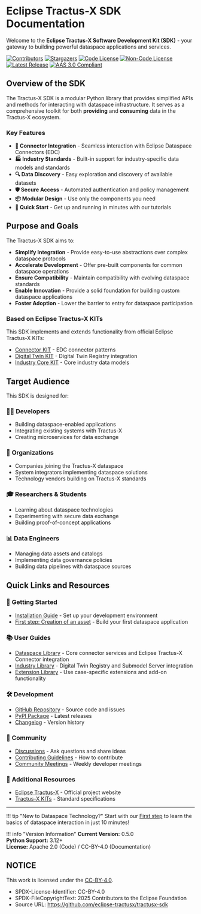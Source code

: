 <!--

Eclipse Tractus-X - Software Development KIT

Copyright (c) 2025 LKS Next
Copyright (c) 2025 Contributors to the Eclipse Foundation

See the NOTICE file(s) distributed with this work for additional
information regarding copyright ownership.

This work is made available under the terms of the
Creative Commons Attribution 4.0 International (CC-BY-4.0) license,
which is available at
https://creativecommons.org/licenses/by/4.0/legalcode.

SPDX-License-Identifier: CC-BY-4.0

-->
# Eclipse Tractus-X SDK Documentation

Welcome to the **Eclipse Tractus-X Software Development Kit (SDK)** - your gateway to building powerful dataspace applications and services.

[![Contributors][contributors-shield]][contributors-url]
[![Stargazers][stars-shield]][stars-url]
[![Code License][license-shield]][license-url-code]
[![Non-Code License][license-shield-non-code]][license-url-non-code]
[![Latest Release][release-shield]][release-url]
[![AAS 3.0 Compliant](https://img.shields.io/badge/AAS-3.0-blue?style=for-the-badge)][aas-spec-url]

<!-- Reference Links -->
[contributors-shield]: https://img.shields.io/github/contributors/eclipse-tractusx/tractusx-sdk.svg?style=for-the-badge
[contributors-url]: https://github.com/eclipse-tractusx/tractusx-sdk/graphs/contributors
[stars-shield]: https://img.shields.io/github/stars/eclipse-tractusx/tractusx-sdk.svg?style=for-the-badge
[stars-url]: https://github.com/eclipse-tractusx/tractusx-sdk/stargazers
[license-shield]: https://img.shields.io/github/license/eclipse-tractusx/tractusx-sdk.svg?style=for-the-badge
[license-url-code]: https://github.com/eclipse-tractusx/tractusx-sdk/blob/main/LICENSE
[license-shield-non-code]: https://img.shields.io/badge/NON--CODE%20LICENSE-CC--BY--4.0-8A2BE2?style=for-the-badge
[license-url-non-code]: https://github.com/eclipse-tractusx/tractusx-sdk/blob/main/LICENSE_non-code
[release-shield]: https://img.shields.io/github/v/release/eclipse-tractusx/tractusx-sdk.svg?style=for-the-badge
[release-url]: https://github.com/eclipse-tractusx/tractusx-sdk/releases
[aas-spec-url]: https://admin-shell.io/aas/API/3/0/

## Overview of the SDK

The Tractus-X SDK is a modular Python library that provides simplified APIs and methods for interacting with dataspace infrastructure. It serves as a comprehensive toolkit for both **providing** and **consuming** data in the Tractus-X ecosystem.

### Key Features

- **🔌 Connector Integration** - Seamless interaction with Eclipse Dataspace Connectors (EDC)
- **🏭 Industry Standards** - Built-in support for industry-specific data models and standards
- **🔍 Data Discovery** - Easy exploration and discovery of available datasets
- **🛡️ Secure Access** - Automated authentication and policy management
- **📦 Modular Design** - Use only the components you need
- **🚀 Quick Start** - Get up and running in minutes with our tutorials

## Purpose and Goals

The Tractus-X SDK aims to:

- **Simplify Integration** - Provide easy-to-use abstractions over complex dataspace protocols
- **Accelerate Development** - Offer pre-built components for common dataspace operations  
- **Ensure Compatibility** - Maintain compatibility with evolving dataspace standards
- **Enable Innovation** - Provide a solid foundation for building custom dataspace applications
- **Foster Adoption** - Lower the barrier to entry for dataspace participation

### Based on Eclipse Tractus-X KITs

This SDK implements and extends functionality from official Eclipse Tractus-X KITs:

- [Connector KIT](https://eclipse-tractusx.github.io/docs-kits/category/connector-kit) - EDC connector patterns
- [Digital Twin KIT](https://eclipse-tractusx.github.io/docs-kits/category/digital-twin-kit) - Digital Twin Registry integration
- [Industry Core KIT](https://eclipse-tractusx.github.io/docs-kits/category/industry-core-kit) - Core industry data models

## Target Audience

This SDK is designed for:

### 🧑‍💻 **Developers**
- Building dataspace-enabled applications
- Integrating existing systems with Tractus-X
- Creating microservices for data exchange

### 🏢 **Organizations**
- Companies joining the Tractus-X dataspace
- System integrators implementing dataspace solutions
- Technology vendors building on Tractus-X standards

### 🎓 **Researchers & Students**
- Learning about dataspace technologies
- Experimenting with secure data exchange
- Building proof-of-concept applications

### 📊 **Data Engineers**
- Managing data assets and catalogs
- Implementing data governance policies
- Building data pipelines with dataspace sources

## Quick Links and Resources

### 🚀 **Getting Started**
- [Installation Guide](getting-started/getting-started.md#installation-guide) - Set up your development environment
- [First step: Creation of an asset](getting-started/getting-started.md#first-step-creation-of-an-asset) - Build your first dataspace application

### 📚 **User Guides**
- [Dataspace Library](user-guide/dataspace-library/index.md) - Core connector services and Eclipse Tractus-X Connector integration
- [Industry Library](user-guide/industry-library/index.md) - Digital Twin Registry and Submodel Server integration
- [Extension Library](user-guide/extension-library/index.md) - Use case-specific extensions and add-on functionality

### 🛠️ **Development**
- [GitHub Repository](https://github.com/eclipse-tractusx/tractusx-sdk) - Source code and issues
- [PyPI Package](https://pypi.org/project/tractusx-sdk/) - Latest releases
- [Changelog](https://github.com/eclipse-tractusx/tractusx-sdk/blob/main/CHANGELOG.md) - Version history

### 🤝 **Community**
- [Discussions](https://github.com/eclipse-tractusx/tractusx-sdk/discussions) - Ask questions and share ideas
- [Contributing Guidelines](https://github.com/eclipse-tractusx/tractusx-sdk/blob/main/CONTRIBUTING.md) - How to contribute
- [Community Meetings](https://eclipse-tractusx.github.io/community/open-meetings#Industry%20Core%20Hub%20&%20Tractus-X%20SDK%20Weekly) - Weekly developer meetings

### 📖 **Additional Resources**
- [Eclipse Tractus-X](https://eclipse-tractusx.github.io/) - Official project website
- [Tractus-X KITs](https://eclipse-tractusx.github.io/Kits) - Standard specifications

---

!!! tip "New to Dataspace Technology?"
    Start with our [First step](getting-started/getting-started.md#first-step-creation-of-an-asset) to learn the basics of dataspace interaction in just 10 minutes!

!!! info "Version Information"
    **Current Version:** 0.5.0  
    **Python Support:** 3.12+  
    **License:** Apache 2.0 (Code) / CC-BY-4.0 (Documentation)

## NOTICE

This work is licensed under the [CC-BY-4.0](https://creativecommons.org/licenses/by/4.0/legalcode).

- SPDX-License-Identifier: CC-BY-4.0
- SPDX-FileCopyrightText: 2025 Contributors to the Eclipse Foundation
- Source URL: https://github.com/eclipse-tractusx/tractusx-sdk
